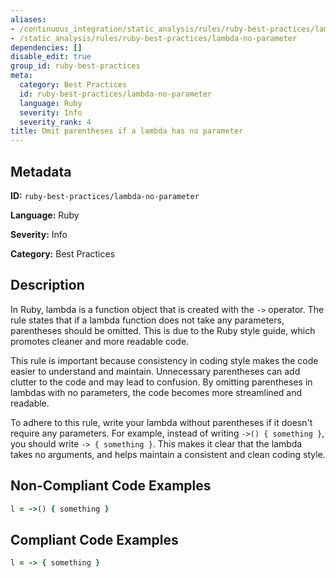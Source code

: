 ```yaml
---
aliases:
- /continuous_integration/static_analysis/rules/ruby-best-practices/lambda-no-parameter
- /static_analysis/rules/ruby-best-practices/lambda-no-parameter
dependencies: []
disable_edit: true
group_id: ruby-best-practices
meta:
  category: Best Practices
  id: ruby-best-practices/lambda-no-parameter
  language: Ruby
  severity: Info
  severity_rank: 4
title: Omit parentheses if a lambda has no parameter
---
```

<!--  SOURCED FROM https://github.com/DataDog/datadog-static-analyzer-rule-docs -->


## Metadata
**ID:** `ruby-best-practices/lambda-no-parameter`

**Language:** Ruby

**Severity:** Info

**Category:** Best Practices

## Description
In Ruby, lambda is a function object that is created with the `->` operator. The rule states that if a lambda function does not take any parameters, parentheses should be omitted. This is due to the Ruby style guide, which promotes cleaner and more readable code. 

This rule is important because consistency in coding style makes the code easier to understand and maintain. Unnecessary parentheses can add clutter to the code and may lead to confusion. By omitting parentheses in lambdas with no parameters, the code becomes more streamlined and readable. 

To adhere to this rule, write your lambda without parentheses if it doesn't require any parameters. For example, instead of writing `->() { something }`, you should write `-> { something }`. This makes it clear that the lambda takes no arguments, and helps maintain a consistent and clean coding style.

## Non-Compliant Code Examples
```ruby
l = ->() { something }
```

## Compliant Code Examples
```ruby
l = -> { something }
```
